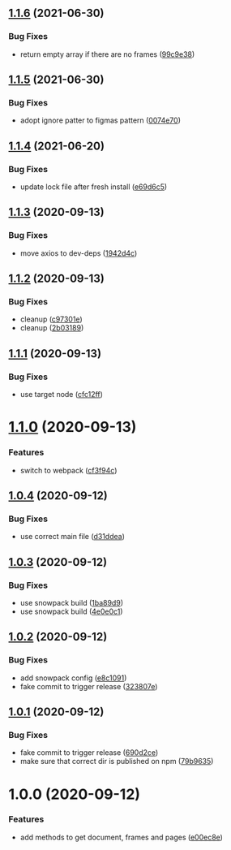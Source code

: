 ## [1.1.6](https://github.com/lyne-design-system/lyne-helper-figma-api/compare/v1.1.5...v1.1.6) (2021-06-30)


### Bug Fixes

* return empty array if there are no frames ([99c9e38](https://github.com/lyne-design-system/lyne-helper-figma-api/commit/99c9e38d8529c34dd92586d71f766de4f46605eb))

## [1.1.5](https://github.com/lyne-design-system/lyne-helper-figma-api/compare/v1.1.4...v1.1.5) (2021-06-30)


### Bug Fixes

* adopt ignore patter to figmas pattern ([0074e70](https://github.com/lyne-design-system/lyne-helper-figma-api/commit/0074e702def971f4316eeca9335c01b1681a4671))

## [1.1.4](https://github.com/lyne-design-system/lyne-helper-figma-api/compare/v1.1.3...v1.1.4) (2021-06-20)


### Bug Fixes

* update lock file after fresh install ([e69d6c5](https://github.com/lyne-design-system/lyne-helper-figma-api/commit/e69d6c5cb351b5a0dcd2abab79e73db70629b70f))

## [1.1.3](https://github.com/lyne-design-system/lyne-helper-figma-api/compare/v1.1.2...v1.1.3) (2020-09-13)


### Bug Fixes

* move axios to dev-deps ([1942d4c](https://github.com/lyne-design-system/lyne-helper-figma-api/commit/1942d4c7a9d4f82be887c779b06e880f761329b8))

## [1.1.2](https://github.com/lyne-design-system/lyne-helper-figma-api/compare/v1.1.1...v1.1.2) (2020-09-13)


### Bug Fixes

* cleanup ([c97301e](https://github.com/lyne-design-system/lyne-helper-figma-api/commit/c97301e6cb4bf75cd66faf83ce87254e39917d84))
* cleanup ([2b03189](https://github.com/lyne-design-system/lyne-helper-figma-api/commit/2b031897bc3cd94a0497b489c62ac1a4cb3d0406))

## [1.1.1](https://github.com/lyne-design-system/lyne-helper-figma-api/compare/v1.1.0...v1.1.1) (2020-09-13)


### Bug Fixes

* use target node ([cfc12ff](https://github.com/lyne-design-system/lyne-helper-figma-api/commit/cfc12ffa61a4f28aec65564e9aba01efe589f1cc))

# [1.1.0](https://github.com/lyne-design-system/lyne-helper-figma-api/compare/v1.0.4...v1.1.0) (2020-09-13)


### Features

* switch to webpack ([cf3f94c](https://github.com/lyne-design-system/lyne-helper-figma-api/commit/cf3f94c26df846802addf97743340ad3ddeda192))

## [1.0.4](https://github.com/lyne-design-system/lyne-helper-figma-api/compare/v1.0.3...v1.0.4) (2020-09-12)


### Bug Fixes

* use correct main file ([d31ddea](https://github.com/lyne-design-system/lyne-helper-figma-api/commit/d31ddea58c2ed23b15a9cd20d0cd727d4e5a0027))

## [1.0.3](https://github.com/lyne-design-system/lyne-helper-figma-api/compare/v1.0.2...v1.0.3) (2020-09-12)


### Bug Fixes

* use snowpack build ([1ba89d9](https://github.com/lyne-design-system/lyne-helper-figma-api/commit/1ba89d96d7ffa38a34845e2a6ba1373b0152c640))
* use snowpack build ([4e0e0c1](https://github.com/lyne-design-system/lyne-helper-figma-api/commit/4e0e0c19f98a9c9091ec2ed5955573f35089dc4e))

## [1.0.2](https://github.com/lyne-design-system/lyne-helper-figma-api/compare/v1.0.1...v1.0.2) (2020-09-12)


### Bug Fixes

* add snowpack config ([e8c1091](https://github.com/lyne-design-system/lyne-helper-figma-api/commit/e8c1091b50ebb86d65a0cf313acd2290f2652fa5))
* fake commit to trigger release ([323807e](https://github.com/lyne-design-system/lyne-helper-figma-api/commit/323807e99473bcaf52c961d18ad892b5f2c2489c))

## [1.0.1](https://github.com/lyne-design-system/lyne-helper-figma-api/compare/v1.0.0...v1.0.1) (2020-09-12)


### Bug Fixes

* fake commit to trigger release ([690d2ce](https://github.com/lyne-design-system/lyne-helper-figma-api/commit/690d2ceee8f6c61a938255a43c3e29da4672e618))
* make sure that correct dir is published on npm ([79b9635](https://github.com/lyne-design-system/lyne-helper-figma-api/commit/79b9635c46d535742ab08afdab135496753f2e2c))

# 1.0.0 (2020-09-12)


### Features

* add methods to get document, frames and pages ([e00ec8e](https://github.com/lyne-design-system/lyne-helper-figma-api/commit/e00ec8e89d9e4b1f441cae40dfef3f1c4576f58a))
